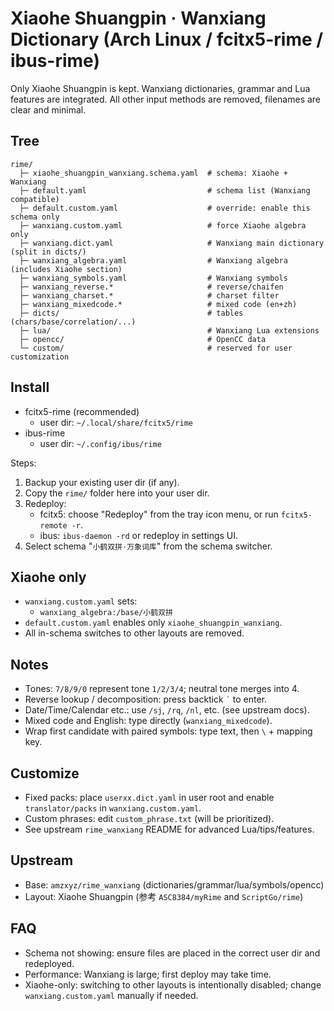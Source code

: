 # Xiaohe Shuangpin · Wanxiang Dictionary (Arch Linux / fcitx5-rime / ibus-rime)

Only Xiaohe Shuangpin is kept. Wanxiang dictionaries, grammar and Lua features are integrated. All other input methods are removed, filenames are clear and minimal.

## Tree

```
rime/
  ├─ xiaohe_shuangpin_wanxiang.schema.yaml  # schema: Xiaohe + Wanxiang
  ├─ default.yaml                           # schema list (Wanxiang compatible)
  ├─ default.custom.yaml                    # override: enable this schema only
  ├─ wanxiang.custom.yaml                   # force Xiaohe algebra only
  ├─ wanxiang.dict.yaml                     # Wanxiang main dictionary (split in dicts/)
  ├─ wanxiang_algebra.yaml                  # Wanxiang algebra (includes Xiaohe section)
  ├─ wanxiang_symbols.yaml                  # Wanxiang symbols
  ├─ wanxiang_reverse.*                     # reverse/chaifen
  ├─ wanxiang_charset.*                     # charset filter
  ├─ wanxiang_mixedcode.*                   # mixed code (en+zh)
  ├─ dicts/                                 # tables (chars/base/correlation/...)
  ├─ lua/                                   # Wanxiang Lua extensions
  ├─ opencc/                                # OpenCC data
  └─ custom/                                # reserved for user customization
```

## Install

- fcitx5-rime (recommended)
  - user dir: `~/.local/share/fcitx5/rime`
- ibus-rime
  - user dir: `~/.config/ibus/rime`

Steps:
1. Backup your existing user dir (if any).
2. Copy the `rime/` folder here into your user dir.
3. Redeploy:
   - fcitx5: choose "Redeploy" from the tray icon menu, or run `fcitx5-remote -r`.
   - ibus: `ibus-daemon -rd` or redeploy in settings UI.
4. Select schema "`小鹤双拼·万象词库`" from the schema switcher.

## Xiaohe only

- `wanxiang.custom.yaml` sets:
  - `wanxiang_algebra:/base/小鹤双拼`
- `default.custom.yaml` enables only `xiaohe_shuangpin_wanxiang`.
- All in-schema switches to other layouts are removed.

## Notes

- Tones: `7/8/9/0` represent tone `1/2/3/4`; neutral tone merges into 4.
- Reverse lookup / decomposition: press backtick `` ` `` to enter.
- Date/Time/Calendar etc.: use `/sj`, `/rq`, `/nl`, etc. (see upstream docs).
- Mixed code and English: type directly (`wanxiang_mixedcode`).
- Wrap first candidate with paired symbols: type text, then `\` + mapping key.

## Customize

- Fixed packs: place `userxx.dict.yaml` in user root and enable `translator/packs` in `wanxiang.custom.yaml`.
- Custom phrases: edit `custom_phrase.txt` (will be prioritized).
- See upstream `rime_wanxiang` README for advanced Lua/tips/features.

## Upstream

- Base: `amzxyz/rime_wanxiang` (dictionaries/grammar/lua/symbols/opencc)
- Layout: Xiaohe Shuangpin (参考 `ASC8384/myRime` and `ScriptGo/rime`)

## FAQ

- Schema not showing: ensure files are placed in the correct user dir and redeployed.
- Performance: Wanxiang is large; first deploy may take time.
- Xiaohe-only: switching to other layouts is intentionally disabled; change `wanxiang.custom.yaml` manually if needed.
